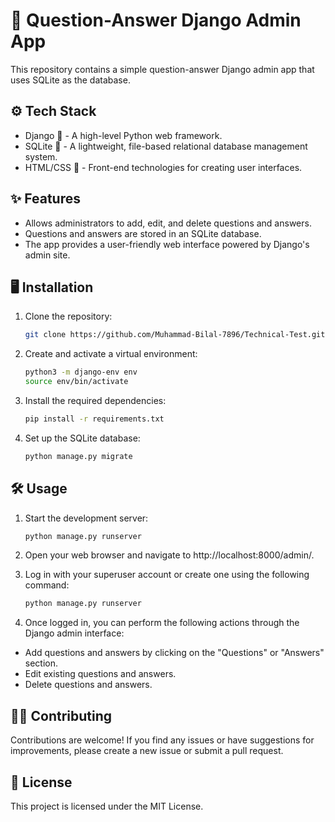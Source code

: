 # 🚀 Question-Answer Django Admin App

This repository contains a simple question-answer Django admin app that uses SQLite as the database.

## ⚙️ Tech Stack

- Django 🐍 - A high-level Python web framework.
- SQLite 📁 - A lightweight, file-based relational database management system.
- HTML/CSS 🎨 - Front-end technologies for creating user interfaces.

## ✨ Features

- Allows administrators to add, edit, and delete questions and answers.
- Questions and answers are stored in an SQLite database.
- The app provides a user-friendly web interface powered by Django's admin site.

## 🖥️ Installation

1. Clone the repository:

   ```bash
   git clone https://github.com/Muhammad-Bilal-7896/Technical-Test.git
   ```

2. Create and activate a virtual environment:

   ```bash
   python3 -m django-env env
   source env/bin/activate
   ```

3. Install the required dependencies:

   ```bash
   pip install -r requirements.txt
   ```

4. Set up the SQLite database:

   ```bash
   python manage.py migrate

## 🛠️ Usage

   1. Start the development server:

      ```bash
      python manage.py runserver
      ```

   2. Open your web browser and navigate to http://localhost:8000/admin/.

   3. Log in with your superuser account or create one using the following command:

      ```bash
      python manage.py runserver
      ```
   4. Once logged in, you can perform the following actions through the Django admin interface:

  - Add questions and answers by clicking on the "Questions" or "Answers" section.
  - Edit existing questions and answers.
  - Delete questions and answers.

## 🤝🏻 Contributing
Contributions are welcome! If you find any issues or have suggestions for improvements, please create a new issue or submit a pull request.

## 📃 License
This project is licensed under the MIT License.

